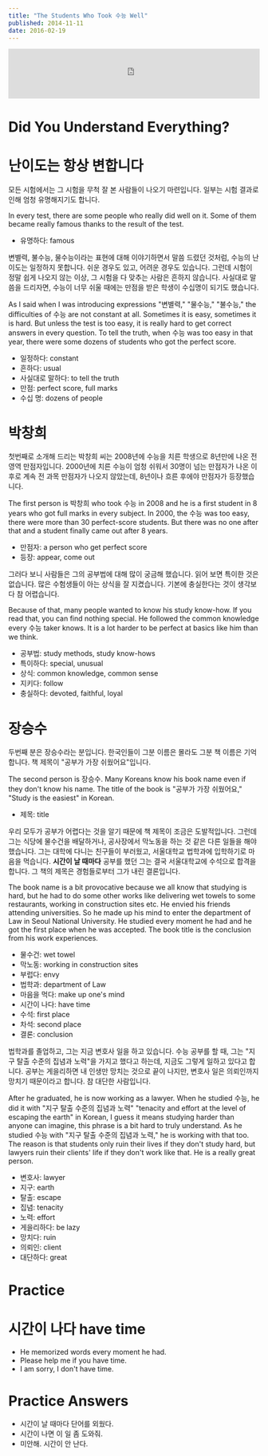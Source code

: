 ```yaml
---
title: "The Students Who Took 수능 Well"
published: 2014-11-11
date: 2016-02-19
---
```

<iframe id="audio_iframe" src="https://www.podbean.com/media/player/audio/postId/5367354/url/http%253A%252F%252Fwiseinit.podbean.com%252Fe%252Fthe-students-who-took-%25EC%2588%2598%25EB%258A%25A5-well%252F/initByJs/1/auto/1?skin=5" width="100%" height="100" frameborder="0" scrolling="no"></iframe>

#  Did You Understand Everything?

#  난이도는 항상 변합니다

모든 시험에서는 그 시험을 무척 잘 본 사람들이 나오기 마련입니다. 일부는 시험 결과로 인해 엄청 유명해지기도 합니다.

In every test, there are some people who really did well on it. Some of them became really famous thanks to the result of the test.

* 유명하다: famous

변별력, 불수능, 물수능이라는 표현에 대해 이야기하면서 말씀 드렸던 것처럼, 수능의 난이도는 일정하지 못합니다. 쉬운 경우도 있고, 어려운 경우도 있습니다. 그런데 시험이 정말 쉽게 나오지 않는 이상, 그 시험을 다 맞추는 사람은 흔하지 않습니다. 사실대로 말씀을 드리자면, 수능이 너무 쉬울 때에는 만점을 받은 학생이 수십명이 되기도 했습니다.

As I said when I was introducing expressions "변별력," "물수능," "불수능," the difficulties of 수능 are not constant at all. Sometimes it is easy, sometimes it is hard. But unless the test is too easy, it is really hard to get correct answers in every question. To tell the truth, when 수능 was too easy in that year, there were some dozens of students who got the perfect score.

* 일정하다: constant
* 흔하다: usual
* 사실대로 말하다: to tell the truth
* 만점: perfect score, full marks
* 수십 명: dozens of people


#  박창희

첫번째로 소개해 드리는 박창희 씨는 2008년에 수능을 치른 학생으로 8년만에 나온 전 영역 만점자입니다. 2000년에 치른 수능이 엄청 쉬워서 30명이 넘는 만점자가 나온 이후로 계속 전 과목 만점자가 나오지 않았는데, 8년이나 흐른 후에야 만점자가 등장했습니다.

The first person is 박창희 who took 수능 in 2008 and he is a first student in 8 years who got full marks in every subject. In 2000, the 수능 was too easy, there were more than 30 perfect-score students. But there was no one after that and a student finally came out after 8 years.

* 만점자: a person who get perfect score
* 등장: appear, come out

그러다 보니 사람들은 그의 공부법에 대해 많이 궁금해 했습니다. 읽어 보면 특이한 것은 없습니다. 많은 수험생들이 아는 상식을 잘 지켰습니다. 기본에 충실한다는 것이 생각보다 참 어렵습니다.

Because of that, many people wanted to know his study know-how. If you read that, you can find nothing special. He followed the common knowledge every 수능 taker knows. It is a lot harder to be perfect at basics like him than we think.

* 공부법: study methods, study know-hows
* 특이하다: special, unusual
* 상식: common knowledge, common sense
* 지키다: follow
* 충실하다: devoted, faithful, loyal


#  장승수

두번째 분은 장승수라는 분입니다. 한국인들이 그분 이름은 몰라도 그분 책 이름은 기억합니다. 책 제목이 "공부가 가장 쉬웠어요"입니다.

The second person is 장승수. Many Koreans know his book name even if they don't know his name. The title of the book is "공부가 가장 쉬웠어요," "Study is the easiest" in Korean.

* 제목: title

우리 모두가 공부가 어렵다는 것을 알기 때문에 책 제목이 조금은 도발적입니다. 그런데 그는 식당에 물수건을 배달하거나, 공사장에서 막노동을 하는 것 같은 다른 일들을 해야 했습니다. 그는 대학에 다니는 친구들이 부러웠고, 서울대학교 법학과에 입학하기로 마음을 먹습니다. <strong><span style="color: # ff0000;">시간이 날 때마다</span></strong> 공부를 했던 그는 결국 서울대학교에 수석으로 합격을 합니다. 그 책의 제목은 경험들로부터 그가 내린 결론입니다.

The book name is a bit provocative because we all know that studying is hard, but he had to do some other works like delivering wet towels to some restaurants, working in construction sites etc. He envied his friends attending universities. So he made up his mind to enter the department of Law in Seoul National University. He studied every moment he had and he got the first place when he was accepted. The book title is the conclusion from his work experiences.

* 물수건: wet towel
* 막노동: working in construction sites
* 부럽다: envy
* 법학과: department of Law
* 마음을 먹다: make up one's mind
* 시간이 나다: have time
* 수석: first place
 * 차석: second place
* 결론: conclusion

법학과를 졸업하고, 그는 지금 변호사 일을 하고 있습니다. 수능 공부를 할 때, 그는 "지구 탈출 수준의 집념과 노력"을 가지고 했다고 하는데, 지금도 그렇게 일하고 있다고 합니다. 공부는 게을리하면 내 인생만 망치는 것으로 끝이 나지만, 변호사 일은 의뢰인까지 망치기 때문이라고 합니다. 참 대단한 사람입니다.

After he graduated, he is now working as a lawyer. When he studied 수능, he did it with "지구 탈출 수준의 집념과 노력" "tenacity and effort at the level of escaping the earth" in Korean, I guess it means studying harder than anyone can imagine, this phrase is a bit hard to truly understand. As he studied 수능 with "지구 탈출 수준의 집념과 노력," he is working with that too. The reason is that students only ruin their lives if they don't study hard, but lawyers ruin their clients' life if they don't work like that. He is a really great person.

* 변호사: lawyer
* 지구: earth
* 탈출: escape
* 집념: tenacity
* 노력: effort
* 게을리하다: be lazy
* 망치다: ruin
* 의뢰인: client
* 대단하다: great


#  Practice

#  시간이 나다 have time

* He memorized words every moment he had.
* Please help me if you have time.
* I am sorry, I don't have time.

#  Practice Answers

* 시간이 날 때마다 단어를 외웠다.
* 시간이 나면 이 일 좀 도와줘.
* 미안해. 시간이 안 난다.